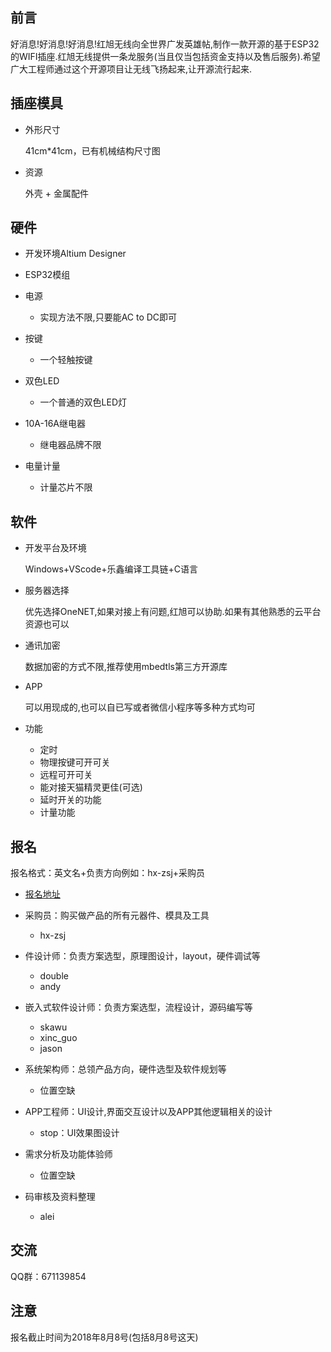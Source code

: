 ## 前言
好消息!好消息!好消息!红旭无线向全世界广发英雄帖,制作一款开源的基于ESP32的WIFI插座.红旭无线提供一条龙服务(当且仅当包括资金支持以及售后服务).希望广大工程师通过这个开源项目让无线飞扬起来,让开源流行起来.

## 插座模具
  - 外形尺寸
  
    41cm*41cm，已有机械结构尺寸图
  - 资源
  
    外壳 + 金属配件
##  硬件
- 开发环境Altium Designer
- ESP32模组
- 电源
  - 实现方法不限,只要能AC to DC即可

- 按键

  - 一个轻触按键

- 双色LED

  - 一个普通的双色LED灯

- 10A-16A继电器

  - 继电器品牌不限

- 电量计量

  - 计量芯片不限

## 软件
- 开发平台及环境

  Windows+VScode+乐鑫编译工具链+C语言

- 服务器选择

  优先选择OneNET,如果对接上有问题,红旭可以协助.如果有其他熟悉的云平台资源也可以
  
- 通讯加密

  数据加密的方式不限,推荐使用mbedtls第三方开源库

- APP

  可以用现成的,也可以自已写或者微信小程序等多种方式均可

- 功能
  - 定时
  - 物理按键可开可关
  - 远程可开可关
  - 能对接天猫精灵更佳(可选)
  - 延时开关的功能
  - 计量功能


## 报名
报名格式：英文名+负责方向例如：hx-zsj+采购员

- [报名地址](http://bbs.wireless-tech.cn/forum.php?mod=viewthread&tid=169)
  
- 采购员：购买做产品的所有元器件、模具及工具

  - hx-zsj

- 件设计师：负责方案选型，原理图设计，layout，硬件调试等

  - double
  - andy

- 嵌入式软件设计师：负责方案选型，流程设计，源码编写等

  - skawu
  - xinc_guo
  - jason

- 系统架构师：总领产品方向，硬件选型及软件规划等

  - 位置空缺

- APP工程师：UI设计,界面交互设计以及APP其他逻辑相关的设计
  - stop：UI效果图设计

- 需求分析及功能体验师

  - 位置空缺

- 码审核及资料整理

  - alei


## 交流
QQ群：671139854


## 注意
报名截止时间为2018年8月8号(包括8月8号这天)
